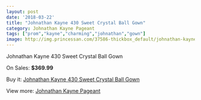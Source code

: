 ```yaml
---
layout: post
date: '2018-03-22'
title: "Johnathan Kayne 430 Sweet Crystal Ball Gown"
category: Johnathan Kayne Pageant
tags: ["prom","kayne","charming","johnathan","gown"]
image: http://img.princessan.com/37586-thickbox_default/johnathan-kayne-430-sweet-crystal-ball-gown.jpg
---
```

Johnathan Kayne 430 Sweet Crystal Ball Gown

On Sales: **$369.99**
<a href="https://www.princessan.com/en/17454-johnathan-kayne-430-sweet-crystal-ball-gown.html"><amp-img layout="responsive" width="600" height="600" src="//img.princessan.com/37586-thickbox_default/johnathan-kayne-430-sweet-crystal-ball-gown.jpg" alt="Johnathan Kayne 430 Sweet Crystal Ball Gown 0" /></a>

Buy it: [Johnathan Kayne 430 Sweet Crystal Ball Gown](https://www.princessan.com/en/17454-johnathan-kayne-430-sweet-crystal-ball-gown.html "Johnathan Kayne 430 Sweet Crystal Ball Gown")

View more: [Johnathan Kayne Pageant](https://www.princessan.com/en/147- "Johnathan Kayne Pageant")